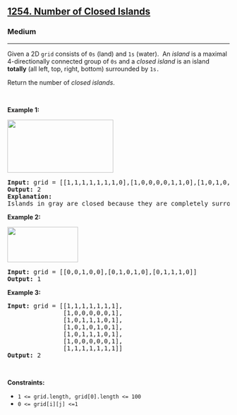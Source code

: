 <h2><a href="https://leetcode.com/problems/number-of-closed-islands/">1254. Number of Closed Islands</a></h2><h3>Medium</h3><hr><div style="user-select: auto;"><p style="user-select: auto;">Given a 2D&nbsp;<code style="user-select: auto;">grid</code> consists of <code style="user-select: auto;">0s</code> (land)&nbsp;and <code style="user-select: auto;">1s</code> (water).&nbsp; An <em style="user-select: auto;">island</em> is a maximal 4-directionally connected group of <code style="user-select: auto;"><font face="monospace" style="user-select: auto;">0</font>s</code> and a <em style="user-select: auto;">closed island</em>&nbsp;is an island <strong style="user-select: auto;">totally</strong>&nbsp;(all left, top, right, bottom) surrounded by <code style="user-select: auto;">1s.</code></p>

<p style="user-select: auto;">Return the number of <em style="user-select: auto;">closed islands</em>.</p>

<p style="user-select: auto;">&nbsp;</p>
<p style="user-select: auto;"><strong style="user-select: auto;">Example 1:</strong></p>

<p style="user-select: auto;"><img alt="" src="https://assets.leetcode.com/uploads/2019/10/31/sample_3_1610.png" style="width: 240px; height: 120px; user-select: auto;"></p>

<pre style="user-select: auto;"><strong style="user-select: auto;">Input:</strong> grid = [[1,1,1,1,1,1,1,0],[1,0,0,0,0,1,1,0],[1,0,1,0,1,1,1,0],[1,0,0,0,0,1,0,1],[1,1,1,1,1,1,1,0]]
<strong style="user-select: auto;">Output:</strong> 2
<strong style="user-select: auto;">Explanation:</strong> 
Islands in gray are closed because they are completely surrounded by water (group of 1s).</pre>

<p style="user-select: auto;"><strong style="user-select: auto;">Example 2:</strong></p>

<p style="user-select: auto;"><img alt="" src="https://assets.leetcode.com/uploads/2019/10/31/sample_4_1610.png" style="width: 160px; height: 80px; user-select: auto;"></p>

<pre style="user-select: auto;"><strong style="user-select: auto;">Input:</strong> grid = [[0,0,1,0,0],[0,1,0,1,0],[0,1,1,1,0]]
<strong style="user-select: auto;">Output:</strong> 1
</pre>

<p style="user-select: auto;"><strong style="user-select: auto;">Example 3:</strong></p>

<pre style="user-select: auto;"><strong style="user-select: auto;">Input:</strong> grid = [[1,1,1,1,1,1,1],
&nbsp;              [1,0,0,0,0,0,1],
&nbsp;              [1,0,1,1,1,0,1],
&nbsp;              [1,0,1,0,1,0,1],
&nbsp;              [1,0,1,1,1,0,1],
&nbsp;              [1,0,0,0,0,0,1],
               [1,1,1,1,1,1,1]]
<strong style="user-select: auto;">Output:</strong> 2
</pre>

<p style="user-select: auto;">&nbsp;</p>
<p style="user-select: auto;"><strong style="user-select: auto;">Constraints:</strong></p>

<ul style="user-select: auto;">
	<li style="user-select: auto;"><code style="user-select: auto;">1 &lt;= grid.length, grid[0].length &lt;= 100</code></li>
	<li style="user-select: auto;"><code style="user-select: auto;">0 &lt;= grid[i][j] &lt;=1</code></li>
</ul>
</div>